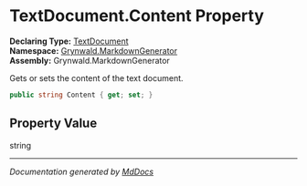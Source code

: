 ﻿<!--  
  <auto-generated>   
    The contents of this file were generated by a tool.  
    Changes to this file may be list if the file is regenerated  
  </auto-generated>   
-->

# TextDocument.Content Property

**Declaring Type:** [TextDocument](../index.md)  
**Namespace:** [Grynwald.MarkdownGenerator](../../index.md)  
**Assembly:** Grynwald.MarkdownGenerator

Gets or sets the content of the text document.

```csharp
public string Content { get; set; }
```

## Property Value

string

___

*Documentation generated by [MdDocs](https://github.com/ap0llo/mddocs)*
